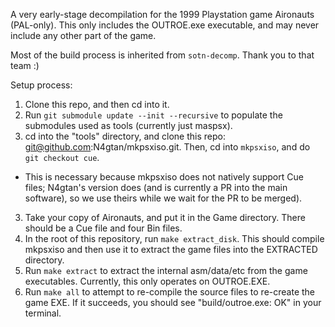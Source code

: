 A very early-stage decompilation for the 1999 Playstation game Aironauts (PAL-only). This only includes the OUTROE.exe executable, and may never include any other part of the game.

Most of the build process is inherited from `sotn-decomp`. Thank you to that team :)


Setup process:

1) Clone this repo, and then cd into it.
2) Run `git submodule update --init --recursive` to populate the submodules used as tools (currently just maspsx).
3) cd into the "tools" directory, and clone this repo: git@github.com:N4gtan/mkpsxiso.git. Then, cd into `mkpsxiso`, and do `git checkout cue`.
- This is necessary because mkpsxiso does not natively support Cue files; N4gtan's version does (and is currently a PR into the main software), so we use theirs while we wait for the PR to be merged).
3) Take your copy of Aironauts, and put it in the Game directory. There should be a Cue file and four Bin files.
4) In the root of this repository, run `make extract_disk`. This should compile mkpsxiso and then use it to extract the game files into the EXTRACTED directory.
5) Run `make extract` to extract the internal asm/data/etc from the game executables. Currently, this only operates on OUTROE.EXE.
6) Run `make all` to attempt to re-compile the source files to re-create the game EXE. If it succeeds, you should see "build/outroe.exe: OK" in your terminal.
